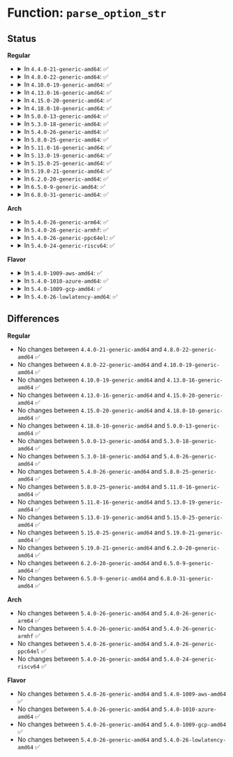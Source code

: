 # Function: <code>parse_option_str</code>

## Status
<b>Regular</b>
<ul>
<li>
<details>
<summary>In <code>4.4.0-21-generic-amd64</code>: ✅</summary>

```c
bool parse_option_str(const char * str, const char * option)
```

```json
{
  "name": "parse_option_str",
  "collision_type": "Unique Global",
  "inline_type": "No",
  "funcs": [
    {
      "addr": 18446744071582945552,
      "name": "parse_option_str",
      "external": true,
      "loc": "lib/cmdline.c:174",
      "file": "lib/cmdline.c",
      "inline": "seen, unknown",
      "caller_inline": [],
      "caller_func": [
        "drivers/firmware/efi/efi.c:parse_efi_cmdline",
        "drivers/firmware/efi/efi.c:parse_efi_cmdline"
      ]
    }
  ],
  "symbols": [
    {
      "addr": 18446744071582945552,
      "name": "parse_option_str",
      "section": ".text",
      "bind": "STB_GLOBAL",
      "size": 140
    }
  ]
}
```
</details>
</li>
<li>
<details>
<summary>In <code>4.8.0-22-generic-amd64</code>: ✅</summary>

```c
bool parse_option_str(const char * str, const char * option)
```

```json
{
  "name": "parse_option_str",
  "collision_type": "Unique Global",
  "inline_type": "No",
  "funcs": [
    {
      "addr": 18446744071583232784,
      "name": "parse_option_str",
      "external": true,
      "loc": "lib/cmdline.c:174",
      "file": "lib/cmdline.c",
      "inline": "seen, unknown",
      "caller_inline": [],
      "caller_func": [
        "drivers/firmware/efi/efi.c:parse_efi_cmdline",
        "drivers/firmware/efi/efi.c:parse_efi_cmdline"
      ]
    }
  ],
  "symbols": [
    {
      "addr": 18446744071583232784,
      "name": "parse_option_str",
      "section": ".text",
      "bind": "STB_GLOBAL",
      "size": 146
    }
  ]
}
```
</details>
</li>
<li>
<details>
<summary>In <code>4.10.0-19-generic-amd64</code>: ✅</summary>

```c
bool parse_option_str(const char * str, const char * option)
```

```json
{
  "name": "parse_option_str",
  "collision_type": "Unique Global",
  "inline_type": "No",
  "funcs": [
    {
      "addr": 18446744071583347840,
      "name": "parse_option_str",
      "external": true,
      "loc": "lib/cmdline.c:174",
      "file": "lib/cmdline.c",
      "inline": "seen, unknown",
      "caller_inline": [],
      "caller_func": [
        "drivers/firmware/efi/efi.c:parse_efi_cmdline",
        "drivers/firmware/efi/efi.c:parse_efi_cmdline"
      ]
    }
  ],
  "symbols": [
    {
      "addr": 18446744071583347840,
      "name": "parse_option_str",
      "section": ".text",
      "bind": "STB_GLOBAL",
      "size": 146
    }
  ]
}
```
</details>
</li>
<li>
<details>
<summary>In <code>4.13.0-16-generic-amd64</code>: ✅</summary>

```c
bool parse_option_str(const char * str, const char * option)
```

```json
{
  "name": "parse_option_str",
  "collision_type": "Unique Global",
  "inline_type": "No",
  "funcs": [
    {
      "addr": 18446744071588198864,
      "name": "parse_option_str",
      "external": true,
      "loc": "lib/cmdline.c:175",
      "file": "lib/cmdline.c",
      "inline": "seen, unknown",
      "caller_inline": [],
      "caller_func": [
        "drivers/firmware/efi/efi.c:parse_efi_cmdline",
        "drivers/firmware/efi/efi.c:parse_efi_cmdline"
      ]
    }
  ],
  "symbols": [
    {
      "addr": 18446744071588198864,
      "name": "parse_option_str",
      "section": ".text",
      "bind": "STB_GLOBAL",
      "size": 140
    }
  ]
}
```
</details>
</li>
<li>
<details>
<summary>In <code>4.15.0-20-generic-amd64</code>: ✅</summary>

```c
bool parse_option_str(const char * str, const char * option)
```

```json
{
  "name": "parse_option_str",
  "collision_type": "Unique Global",
  "inline_type": "No",
  "funcs": [
    {
      "addr": 18446744071588747664,
      "name": "parse_option_str",
      "external": true,
      "loc": "lib/cmdline.c:175",
      "file": "lib/cmdline.c",
      "inline": "seen, unknown",
      "caller_inline": [],
      "caller_func": [
        "drivers/firmware/efi/efi.c:parse_efi_cmdline",
        "drivers/firmware/efi/efi.c:parse_efi_cmdline"
      ]
    }
  ],
  "symbols": [
    {
      "addr": 18446744071588747664,
      "name": "parse_option_str",
      "section": ".text",
      "bind": "STB_GLOBAL",
      "size": 140
    }
  ]
}
```
</details>
</li>
<li>
<details>
<summary>In <code>4.18.0-10-generic-amd64</code>: ✅</summary>

```c
bool parse_option_str(const char * str, const char * option)
```

```json
{
  "name": "parse_option_str",
  "collision_type": "Unique Global",
  "inline_type": "No",
  "funcs": [
    {
      "addr": 18446744071589125472,
      "name": "parse_option_str",
      "external": true,
      "loc": "lib/cmdline.c:175",
      "file": "lib/cmdline.c",
      "inline": "seen, unknown",
      "caller_inline": [],
      "caller_func": [
        "arch/x86/platform/efi/efi.c:arch_parse_efi_cmdline",
        "mm/page_alloc.c:cmdline_parse_kernelcore",
        "drivers/firmware/efi/efi.c:parse_efi_cmdline",
        "drivers/firmware/efi/efi.c:parse_efi_cmdline"
      ]
    }
  ],
  "symbols": [
    {
      "addr": 18446744071589125472,
      "name": "parse_option_str",
      "section": ".text",
      "bind": "STB_GLOBAL",
      "size": 132
    }
  ]
}
```
</details>
</li>
<li>
<details>
<summary>In <code>5.0.0-13-generic-amd64</code>: ✅</summary>

```c
bool parse_option_str(const char * str, const char * option)
```

```json
{
  "name": "parse_option_str",
  "collision_type": "Unique Global",
  "inline_type": "No",
  "funcs": [
    {
      "addr": 18446744071589360160,
      "name": "parse_option_str",
      "external": true,
      "loc": "lib/cmdline.c:175",
      "file": "lib/cmdline.c",
      "inline": "seen, unknown",
      "caller_inline": [],
      "caller_func": [
        "arch/x86/platform/efi/efi.c:arch_parse_efi_cmdline",
        "mm/page_alloc.c:cmdline_parse_kernelcore",
        "drivers/firmware/efi/efi.c:parse_efi_cmdline",
        "drivers/firmware/efi/efi.c:parse_efi_cmdline"
      ]
    }
  ],
  "symbols": [
    {
      "addr": 18446744071589360160,
      "name": "parse_option_str",
      "section": ".text",
      "bind": "STB_GLOBAL",
      "size": 134
    }
  ]
}
```
</details>
</li>
<li>
<details>
<summary>In <code>5.3.0-18-generic-amd64</code>: ✅</summary>

```c
bool parse_option_str(const char * str, const char * option)
```

```json
{
  "name": "parse_option_str",
  "collision_type": "Unique Global",
  "inline_type": "No",
  "funcs": [
    {
      "addr": 18446744071589817232,
      "name": "parse_option_str",
      "external": true,
      "loc": "lib/cmdline.c:177",
      "file": "lib/cmdline.c",
      "inline": "seen, unknown",
      "caller_inline": [],
      "caller_func": [
        "arch/x86/platform/efi/efi.c:arch_parse_efi_cmdline",
        "mm/page_alloc.c:cmdline_parse_kernelcore",
        "drivers/firmware/efi/efi.c:parse_efi_cmdline",
        "drivers/firmware/efi/efi.c:parse_efi_cmdline"
      ]
    }
  ],
  "symbols": [
    {
      "addr": 18446744071589817232,
      "name": "parse_option_str",
      "section": ".text",
      "bind": "STB_GLOBAL",
      "size": 144
    }
  ]
}
```
</details>
</li>
<li>
<details>
<summary>In <code>5.4.0-26-generic-amd64</code>: ✅</summary>

```c
bool parse_option_str(const char * str, const char * option)
```

```json
{
  "name": "parse_option_str",
  "collision_type": "Unique Global",
  "inline_type": "No",
  "funcs": [
    {
      "addr": 18446744071590043552,
      "name": "parse_option_str",
      "external": true,
      "loc": "lib/cmdline.c:177",
      "file": "lib/cmdline.c",
      "inline": "seen, unknown",
      "caller_inline": [],
      "caller_func": [
        "arch/x86/platform/efi/efi.c:arch_parse_efi_cmdline",
        "mm/page_alloc.c:cmdline_parse_kernelcore",
        "drivers/firmware/efi/efi.c:parse_efi_cmdline",
        "drivers/firmware/efi/efi.c:parse_efi_cmdline"
      ]
    }
  ],
  "symbols": [
    {
      "addr": 18446744071590043552,
      "name": "parse_option_str",
      "section": ".text",
      "bind": "STB_GLOBAL",
      "size": 144
    }
  ]
}
```
</details>
</li>
<li>
<details>
<summary>In <code>5.8.0-25-generic-amd64</code>: ✅</summary>

```c
bool parse_option_str(const char * str, const char * option)
```

```json
{
  "name": "parse_option_str",
  "collision_type": "Unique Global",
  "inline_type": "No",
  "funcs": [
    {
      "addr": 18446744071585037408,
      "name": "parse_option_str",
      "external": true,
      "loc": "lib/cmdline.c:177",
      "file": "lib/cmdline.c",
      "inline": "seen, unknown",
      "caller_inline": [],
      "caller_func": [
        "arch/x86/platform/uv/bios_uv.c:arch_parse_efi_cmdline",
        "mm/page_alloc.c:cmdline_parse_kernelcore",
        "drivers/firmware/efi/efi.c:parse_efi_cmdline",
        "drivers/firmware/efi/efi.c:parse_efi_cmdline",
        "drivers/firmware/efi/efi.c:parse_efi_cmdline"
      ]
    }
  ],
  "symbols": [
    {
      "addr": 18446744071585037408,
      "name": "parse_option_str",
      "section": ".text",
      "bind": "STB_GLOBAL",
      "size": 144
    }
  ]
}
```
</details>
</li>
<li>
<details>
<summary>In <code>5.11.0-16-generic-amd64</code>: ✅</summary>

```c
bool parse_option_str(const char * str, const char * option)
```

```json
{
  "name": "parse_option_str",
  "collision_type": "Unique Global",
  "inline_type": "No",
  "funcs": [
    {
      "addr": 18446744071585189312,
      "name": "parse_option_str",
      "external": true,
      "loc": "lib/cmdline.c:190",
      "file": "lib/cmdline.c",
      "inline": "seen, unknown",
      "caller_inline": [],
      "caller_func": [
        "mm/page_alloc.c:cmdline_parse_kernelcore",
        "drivers/firmware/efi/efi.c:parse_efi_cmdline",
        "drivers/firmware/efi/efi.c:parse_efi_cmdline",
        "drivers/firmware/efi/efi.c:parse_efi_cmdline"
      ]
    }
  ],
  "symbols": [
    {
      "addr": 18446744071585189312,
      "name": "parse_option_str",
      "section": ".text",
      "bind": "STB_GLOBAL",
      "size": 144
    }
  ]
}
```
</details>
</li>
<li>
<details>
<summary>In <code>5.13.0-19-generic-amd64</code>: ✅</summary>

```c
bool parse_option_str(const char * str, const char * option)
```

```json
{
  "name": "parse_option_str",
  "collision_type": "Unique Global",
  "inline_type": "No",
  "funcs": [
    {
      "addr": 18446744071585072576,
      "name": "parse_option_str",
      "external": true,
      "loc": "lib/cmdline.c:203",
      "file": "lib/cmdline.c",
      "inline": "seen, unknown",
      "caller_inline": [],
      "caller_func": [
        "mm/page_alloc.c:cmdline_parse_kernelcore",
        "drivers/firmware/efi/efi.c:parse_efi_cmdline",
        "drivers/firmware/efi/efi.c:parse_efi_cmdline",
        "drivers/firmware/efi/efi.c:parse_efi_cmdline"
      ]
    }
  ],
  "symbols": [
    {
      "addr": 18446744071585072576,
      "name": "parse_option_str",
      "section": ".text",
      "bind": "STB_GLOBAL",
      "size": 144
    }
  ]
}
```
</details>
</li>
<li>
<details>
<summary>In <code>5.15.0-25-generic-amd64</code>: ✅</summary>

```c
bool parse_option_str(const char * str, const char * option)
```

```json
{
  "name": "parse_option_str",
  "collision_type": "Unique Global",
  "inline_type": "No",
  "funcs": [
    {
      "addr": 18446744071585519264,
      "name": "parse_option_str",
      "external": true,
      "loc": "lib/cmdline.c:203",
      "file": "lib/cmdline.c",
      "inline": "seen, unknown",
      "caller_inline": [],
      "caller_func": [
        "mm/page_alloc.c:cmdline_parse_kernelcore",
        "drivers/firmware/efi/efi.c:parse_efi_cmdline",
        "drivers/firmware/efi/efi.c:parse_efi_cmdline",
        "drivers/firmware/efi/efi.c:parse_efi_cmdline"
      ]
    }
  ],
  "symbols": [
    {
      "addr": 18446744071585519264,
      "name": "parse_option_str",
      "section": ".text",
      "bind": "STB_GLOBAL",
      "size": 144
    }
  ]
}
```
</details>
</li>
<li>
<details>
<summary>In <code>5.19.0-21-generic-amd64</code>: ✅</summary>

```c
bool parse_option_str(const char * str, const char * option)
```

```json
{
  "name": "parse_option_str",
  "collision_type": "Unique Global",
  "inline_type": "No",
  "funcs": [
    {
      "addr": 18446744071586671552,
      "name": "parse_option_str",
      "external": true,
      "loc": "lib/cmdline.c:203",
      "file": "lib/cmdline.c",
      "inline": "seen, unknown",
      "caller_inline": [],
      "caller_func": [
        "mm/page_alloc.c:cmdline_parse_kernelcore",
        "drivers/base/dd.c:driver_allows_async_probing",
        "drivers/base/dd.c:save_async_options",
        "drivers/firmware/efi/efi.c:parse_efi_cmdline",
        "drivers/firmware/efi/efi.c:parse_efi_cmdline",
        "drivers/firmware/efi/efi.c:parse_efi_cmdline",
        "drivers/firmware/efi/efi.c:parse_efi_cmdline"
      ]
    }
  ],
  "symbols": [
    {
      "addr": 18446744071586671552,
      "name": "parse_option_str",
      "section": ".text",
      "bind": "STB_GLOBAL",
      "size": 166
    }
  ]
}
```
</details>
</li>
<li>
<details>
<summary>In <code>6.2.0-20-generic-amd64</code>: ✅</summary>

```c
bool parse_option_str(const char * str, const char * option)
```

```json
{
  "name": "parse_option_str",
  "collision_type": "Unique Global",
  "inline_type": "No",
  "funcs": [
    {
      "addr": 18446744071595751024,
      "name": "parse_option_str",
      "external": true,
      "loc": "lib/cmdline.c:203",
      "file": "lib/cmdline.c",
      "inline": "seen, unknown",
      "caller_inline": [],
      "caller_func": [
        "mm/page_alloc.c:cmdline_parse_kernelcore",
        "drivers/base/dd.c:driver_allows_async_probing",
        "drivers/base/dd.c:save_async_options",
        "drivers/firmware/efi/efi.c:parse_efi_cmdline",
        "drivers/firmware/efi/efi.c:parse_efi_cmdline",
        "drivers/firmware/efi/efi.c:parse_efi_cmdline",
        "drivers/firmware/efi/efi.c:parse_efi_cmdline"
      ]
    }
  ],
  "symbols": [
    {
      "addr": 18446744071595751024,
      "name": "parse_option_str",
      "section": ".text",
      "bind": "STB_GLOBAL",
      "size": 166
    }
  ]
}
```
</details>
</li>
<li>
<details>
<summary>In <code>6.5.0-9-generic-amd64</code>: ✅</summary>

```c
bool parse_option_str(const char * str, const char * option)
```

```json
{
  "name": "parse_option_str",
  "collision_type": "Unique Global",
  "inline_type": "No",
  "funcs": [
    {
      "addr": 18446744071596275328,
      "name": "parse_option_str",
      "external": true,
      "loc": "lib/cmdline.c:203",
      "file": "lib/cmdline.c",
      "inline": "seen, unknown",
      "caller_inline": [],
      "caller_func": [
        "mm/mm_init.c:cmdline_parse_kernelcore",
        "drivers/base/dd.c:driver_allows_async_probing",
        "drivers/base/dd.c:save_async_options",
        "drivers/firmware/efi/efi.c:parse_efi_cmdline",
        "drivers/firmware/efi/efi.c:parse_efi_cmdline",
        "drivers/firmware/efi/efi.c:parse_efi_cmdline",
        "drivers/firmware/efi/efi.c:parse_efi_cmdline"
      ]
    }
  ],
  "symbols": [
    {
      "addr": 18446744071596275328,
      "name": "parse_option_str",
      "section": ".text",
      "bind": "STB_GLOBAL",
      "size": 166
    }
  ]
}
```
</details>
</li>
<li>
<details>
<summary>In <code>6.8.0-31-generic-amd64</code>: ✅</summary>

```c
bool parse_option_str(const char * str, const char * option)
```

```json
{
  "name": "parse_option_str",
  "collision_type": "Unique Global",
  "inline_type": "No",
  "funcs": [
    {
      "addr": 18446744071597160064,
      "name": "parse_option_str",
      "external": true,
      "loc": "lib/cmdline.c:203",
      "file": "lib/cmdline.c",
      "inline": "seen, unknown",
      "caller_inline": [],
      "caller_func": [
        "mm/mm_init.c:cmdline_parse_kernelcore",
        "drivers/base/dd.c:driver_allows_async_probing",
        "drivers/base/dd.c:save_async_options",
        "drivers/firmware/efi/efi.c:parse_efi_cmdline",
        "drivers/firmware/efi/efi.c:parse_efi_cmdline",
        "drivers/firmware/efi/efi.c:parse_efi_cmdline",
        "drivers/firmware/efi/efi.c:parse_efi_cmdline"
      ]
    }
  ],
  "symbols": [
    {
      "addr": 18446744071597160064,
      "name": "parse_option_str",
      "section": ".text",
      "bind": "STB_GLOBAL",
      "size": 166
    }
  ]
}
```
</details>
</li>
</ul>
<b>Arch</b>
<ul>
<li>
<details>
<summary>In <code>5.4.0-26-generic-arm64</code>: ✅</summary>

```c
bool parse_option_str(const char * str, const char * option)
```

```json
{
  "name": "parse_option_str",
  "collision_type": "Unique Global",
  "inline_type": "No",
  "funcs": [
    {
      "addr": 18446603336503804528,
      "name": "parse_option_str",
      "external": true,
      "loc": "lib/cmdline.c:177",
      "file": "lib/cmdline.c",
      "inline": "seen, unknown",
      "caller_inline": [],
      "caller_func": [
        "mm/page_alloc.c:cmdline_parse_kernelcore",
        "drivers/firmware/efi/efi.c:parse_efi_cmdline",
        "drivers/firmware/efi/efi.c:parse_efi_cmdline"
      ]
    }
  ],
  "symbols": [
    {
      "addr": 18446603336503804528,
      "name": "parse_option_str",
      "section": ".text",
      "bind": "STB_GLOBAL",
      "size": 172
    }
  ]
}
```
</details>
</li>
<li>
<details>
<summary>In <code>5.4.0-26-generic-armhf</code>: ✅</summary>

```c
bool parse_option_str(const char * str, const char * option)
```

```json
{
  "name": "parse_option_str",
  "collision_type": "Unique Global",
  "inline_type": "No",
  "funcs": [
    {
      "addr": 3236427664,
      "name": "parse_option_str",
      "external": true,
      "loc": "lib/cmdline.c:177",
      "file": "lib/cmdline.c",
      "inline": "seen, unknown",
      "caller_inline": [],
      "caller_func": [
        "drivers/firmware/efi/efi.c:parse_efi_cmdline",
        "drivers/firmware/efi/efi.c:parse_efi_cmdline"
      ]
    }
  ],
  "symbols": [
    {
      "addr": 3236427664,
      "name": "parse_option_str",
      "section": ".text",
      "bind": "STB_GLOBAL",
      "size": 160
    }
  ]
}
```
</details>
</li>
<li>
<details>
<summary>In <code>5.4.0-26-generic-ppc64el</code>: ✅</summary>

```c
bool parse_option_str(const char * str, const char * option)
```

```json
{
  "name": "parse_option_str",
  "collision_type": "Unique Global",
  "inline_type": "No",
  "funcs": [
    {
      "addr": 13835058055297643424,
      "name": "parse_option_str",
      "external": true,
      "loc": "lib/cmdline.c:177",
      "file": "lib/cmdline.c",
      "inline": "seen, unknown",
      "caller_inline": [],
      "caller_func": [
        "mm/page_alloc.c:cmdline_parse_kernelcore"
      ]
    }
  ],
  "symbols": [
    {
      "addr": 13835058055297643424,
      "name": "parse_option_str",
      "section": ".text",
      "bind": "STB_GLOBAL",
      "size": 224
    }
  ]
}
```
</details>
</li>
<li>
<details>
<summary>In <code>5.4.0-24-generic-riscv64</code>: ✅</summary>

```c
bool parse_option_str(const char * str, const char * option)
```

```json
{
  "name": "parse_option_str",
  "collision_type": "Unique Global",
  "inline_type": "No",
  "funcs": [
    {
      "addr": 18446743936279701576,
      "name": "parse_option_str",
      "external": true,
      "loc": "lib/cmdline.c:177",
      "file": "lib/cmdline.c",
      "inline": "seen, unknown",
      "caller_inline": [],
      "caller_func": [
        "mm/page_alloc.c:cmdline_parse_kernelcore"
      ]
    }
  ],
  "symbols": [
    {
      "addr": 18446743936279701576,
      "name": "parse_option_str",
      "section": ".text",
      "bind": "STB_GLOBAL",
      "size": 116
    }
  ]
}
```
</details>
</li>
</ul>
<b>Flavor</b>
<ul>
<li>
<details>
<summary>In <code>5.4.0-1009-aws-amd64</code>: ✅</summary>

```c
bool parse_option_str(const char * str, const char * option)
```

```json
{
  "name": "parse_option_str",
  "collision_type": "Unique Global",
  "inline_type": "No",
  "funcs": [
    {
      "addr": 18446744071589645808,
      "name": "parse_option_str",
      "external": true,
      "loc": "lib/cmdline.c:177",
      "file": "lib/cmdline.c",
      "inline": "seen, unknown",
      "caller_inline": [],
      "caller_func": [
        "arch/x86/platform/efi/efi.c:arch_parse_efi_cmdline",
        "mm/page_alloc.c:cmdline_parse_kernelcore",
        "drivers/firmware/efi/efi.c:parse_efi_cmdline",
        "drivers/firmware/efi/efi.c:parse_efi_cmdline"
      ]
    }
  ],
  "symbols": [
    {
      "addr": 18446744071589645808,
      "name": "parse_option_str",
      "section": ".text",
      "bind": "STB_GLOBAL",
      "size": 144
    }
  ]
}
```
</details>
</li>
<li>
<details>
<summary>In <code>5.4.0-1010-azure-amd64</code>: ✅</summary>

```c
bool parse_option_str(const char * str, const char * option)
```

```json
{
  "name": "parse_option_str",
  "collision_type": "Unique Global",
  "inline_type": "No",
  "funcs": [
    {
      "addr": 18446744071589371680,
      "name": "parse_option_str",
      "external": true,
      "loc": "lib/cmdline.c:177",
      "file": "lib/cmdline.c",
      "inline": "seen, unknown",
      "caller_inline": [],
      "caller_func": [
        "arch/x86/platform/efi/efi.c:arch_parse_efi_cmdline",
        "mm/page_alloc.c:cmdline_parse_kernelcore",
        "drivers/firmware/efi/efi.c:parse_efi_cmdline",
        "drivers/firmware/efi/efi.c:parse_efi_cmdline"
      ]
    }
  ],
  "symbols": [
    {
      "addr": 18446744071589371680,
      "name": "parse_option_str",
      "section": ".text",
      "bind": "STB_GLOBAL",
      "size": 144
    }
  ]
}
```
</details>
</li>
<li>
<details>
<summary>In <code>5.4.0-1009-gcp-amd64</code>: ✅</summary>

```c
bool parse_option_str(const char * str, const char * option)
```

```json
{
  "name": "parse_option_str",
  "collision_type": "Unique Global",
  "inline_type": "No",
  "funcs": [
    {
      "addr": 18446744071590089184,
      "name": "parse_option_str",
      "external": true,
      "loc": "lib/cmdline.c:177",
      "file": "lib/cmdline.c",
      "inline": "seen, unknown",
      "caller_inline": [],
      "caller_func": [
        "arch/x86/platform/efi/efi.c:arch_parse_efi_cmdline",
        "mm/page_alloc.c:cmdline_parse_kernelcore",
        "drivers/firmware/efi/efi.c:parse_efi_cmdline",
        "drivers/firmware/efi/efi.c:parse_efi_cmdline"
      ]
    }
  ],
  "symbols": [
    {
      "addr": 18446744071590089184,
      "name": "parse_option_str",
      "section": ".text",
      "bind": "STB_GLOBAL",
      "size": 144
    }
  ]
}
```
</details>
</li>
<li>
<details>
<summary>In <code>5.4.0-26-lowlatency-amd64</code>: ✅</summary>

```c
bool parse_option_str(const char * str, const char * option)
```

```json
{
  "name": "parse_option_str",
  "collision_type": "Unique Global",
  "inline_type": "No",
  "funcs": [
    {
      "addr": 18446744071590139440,
      "name": "parse_option_str",
      "external": true,
      "loc": "lib/cmdline.c:177",
      "file": "lib/cmdline.c",
      "inline": "seen, unknown",
      "caller_inline": [],
      "caller_func": [
        "arch/x86/platform/efi/efi.c:arch_parse_efi_cmdline",
        "mm/page_alloc.c:cmdline_parse_kernelcore",
        "drivers/firmware/efi/efi.c:parse_efi_cmdline",
        "drivers/firmware/efi/efi.c:parse_efi_cmdline"
      ]
    }
  ],
  "symbols": [
    {
      "addr": 18446744071590139440,
      "name": "parse_option_str",
      "section": ".text",
      "bind": "STB_GLOBAL",
      "size": 144
    }
  ]
}
```
</details>
</li>
</ul>

## Differences
<b>Regular</b>
<ul>
<li>
No changes between <code>4.4.0-21-generic-amd64</code> and <code>4.8.0-22-generic-amd64</code> ✅
</li>
<li>
No changes between <code>4.8.0-22-generic-amd64</code> and <code>4.10.0-19-generic-amd64</code> ✅
</li>
<li>
No changes between <code>4.10.0-19-generic-amd64</code> and <code>4.13.0-16-generic-amd64</code> ✅
</li>
<li>
No changes between <code>4.13.0-16-generic-amd64</code> and <code>4.15.0-20-generic-amd64</code> ✅
</li>
<li>
No changes between <code>4.15.0-20-generic-amd64</code> and <code>4.18.0-10-generic-amd64</code> ✅
</li>
<li>
No changes between <code>4.18.0-10-generic-amd64</code> and <code>5.0.0-13-generic-amd64</code> ✅
</li>
<li>
No changes between <code>5.0.0-13-generic-amd64</code> and <code>5.3.0-18-generic-amd64</code> ✅
</li>
<li>
No changes between <code>5.3.0-18-generic-amd64</code> and <code>5.4.0-26-generic-amd64</code> ✅
</li>
<li>
No changes between <code>5.4.0-26-generic-amd64</code> and <code>5.8.0-25-generic-amd64</code> ✅
</li>
<li>
No changes between <code>5.8.0-25-generic-amd64</code> and <code>5.11.0-16-generic-amd64</code> ✅
</li>
<li>
No changes between <code>5.11.0-16-generic-amd64</code> and <code>5.13.0-19-generic-amd64</code> ✅
</li>
<li>
No changes between <code>5.13.0-19-generic-amd64</code> and <code>5.15.0-25-generic-amd64</code> ✅
</li>
<li>
No changes between <code>5.15.0-25-generic-amd64</code> and <code>5.19.0-21-generic-amd64</code> ✅
</li>
<li>
No changes between <code>5.19.0-21-generic-amd64</code> and <code>6.2.0-20-generic-amd64</code> ✅
</li>
<li>
No changes between <code>6.2.0-20-generic-amd64</code> and <code>6.5.0-9-generic-amd64</code> ✅
</li>
<li>
No changes between <code>6.5.0-9-generic-amd64</code> and <code>6.8.0-31-generic-amd64</code> ✅
</li>
</ul>
<b>Arch</b>
<ul>
<li>
No changes between <code>5.4.0-26-generic-amd64</code> and <code>5.4.0-26-generic-arm64</code> ✅
</li>
<li>
No changes between <code>5.4.0-26-generic-amd64</code> and <code>5.4.0-26-generic-armhf</code> ✅
</li>
<li>
No changes between <code>5.4.0-26-generic-amd64</code> and <code>5.4.0-26-generic-ppc64el</code> ✅
</li>
<li>
No changes between <code>5.4.0-26-generic-amd64</code> and <code>5.4.0-24-generic-riscv64</code> ✅
</li>
</ul>
<b>Flavor</b>
<ul>
<li>
No changes between <code>5.4.0-26-generic-amd64</code> and <code>5.4.0-1009-aws-amd64</code> ✅
</li>
<li>
No changes between <code>5.4.0-26-generic-amd64</code> and <code>5.4.0-1010-azure-amd64</code> ✅
</li>
<li>
No changes between <code>5.4.0-26-generic-amd64</code> and <code>5.4.0-1009-gcp-amd64</code> ✅
</li>
<li>
No changes between <code>5.4.0-26-generic-amd64</code> and <code>5.4.0-26-lowlatency-amd64</code> ✅
</li>
</ul>
